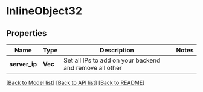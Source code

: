 # InlineObject32

## Properties

Name | Type | Description | Notes
------------ | ------------- | ------------- | -------------
**server_ip** | **Vec<String>** | Set all IPs to add on your backend and remove all other | 

[[Back to Model list]](../README.md#documentation-for-models) [[Back to API list]](../README.md#documentation-for-api-endpoints) [[Back to README]](../README.md)


